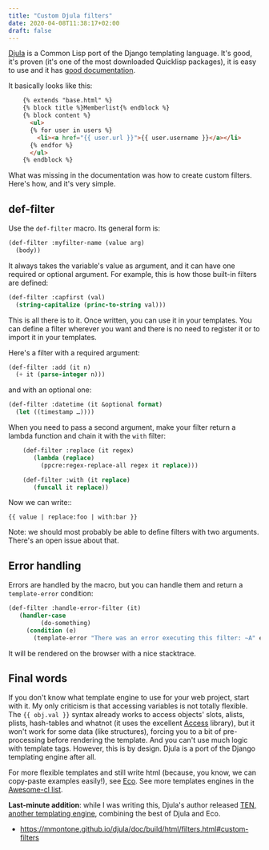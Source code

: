 ```yaml
---
title: "Custom Djula filters"
date: 2020-04-08T11:38:17+02:00
draft: false
---
```


[Djula](https://github.com/mmontone/djula/) is a Common Lisp port of
the Django templating language. It's good, it's proven (it's one of
the most downloaded Quicklisp packages), it is easy to use and it has [good
documentation](http://mmontone.github.io/djula/doc/build/html/index.html).

It basically looks like this:

```html
    {% extends "base.html" %}
    {% block title %}Memberlist{% endblock %}
    {% block content %}
      <ul>
      {% for user in users %}
        <li><a href="{{ user.url }}">{{ user.username }}</a></li>
      {% endfor %}
      </ul>
    {% endblock %}
```

What was missing in the documentation was how to create custom
filters. Here's how, and it's very simple.

## def-filter

Use the `def-filter` macro. Its general form is:

```lisp
(def-filter :myfilter-name (value arg)
  (body))
```

It always takes the variable's value as argument, and it can have one
required or optional argument. For example, this is how those
built-in filters are defined:

```lisp
(def-filter :capfirst (val)
  (string-capitalize (princ-to-string val)))
```

This is all there is to it. Once written, you can use it in your
templates. You can define a filter wherever you want and there is no
need to register it or to import it in your templates.

Here's a filter with a required argument:

```lisp
(def-filter :add (it n)
  (+ it (parse-integer n)))
```

and with an optional one:

```lisp
(def-filter :datetime (it &optional format)
  (let ((timestamp …))))
```

When you need to pass a second argument, make your filter return a
lambda function and chain it with the `with` filter:

```lisp
    (def-filter :replace (it regex)
       (lambda (replace)
         (ppcre:regex-replace-all regex it replace)))

    (def-filter :with (it replace)
       (funcall it replace))
```

Now we can write::

    {{ value | replace:foo | with:bar }}

Note: we should most probably be able to define filters with two
arguments. There's an open issue about that.


## Error handling

Errors are handled by the macro, but you can handle them and return a
`template-error` condition:

```lisp
(def-filter :handle-error-filter (it)
   (handler-case
         (do-something)
     (condition (e)
       (template-error "There was an error executing this filter: ~A" e))))
```

It will be rendered on the browser with a nice stacktrace.


## Final words

If you don't know what template engine to use for your web project,
start with it. My only criticism is that accessing variables is not
totally flexible. The `{{ obj.val }}` syntax already works to access
objects' slots, alists, plists, hash-tables and whatnot (it uses the
excellent
[Access](https://lisp-journey.gitlab.io/blog/generice-consistent-access-of-data-structures-dotted-path/)
library), but it won't work for some data (like structures), forcing
you to a bit of pre-processing before rendering the template. And you
can't use much logic with template tags. However, this is by
design. Djula is a port of the Django templating engine after all.

For more flexible templates and still write html (because, you know, we can copy-paste examples easily!), see [Eco](https://github.com/eudoxia0/eco). See more templates engines in the [Awesome-cl list](https://github.com/CodyReichert/awesome-cl#html-generators-and-templates).

**Last-minute addition**: while I was writing this, Djula's author released [TEN, another templating engine](https://github.com/mmontone/ten), combining the best of Djula and Eco.


- https://mmontone.github.io/djula/doc/build/html/filters.html#custom-filters

